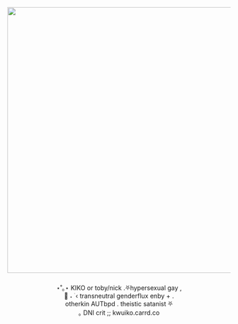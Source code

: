 <div align="center">
  <img height="15" src="https://media.discordapp.net/attachments/1149675345436479512/1208803694381105252/image.png?ex=65e49d2b&is=65d2282b&hm=f90b0e973bdece90116232ecb95a2959065526ff7c7dcb5e5ae809ea746aef37&=&format=webp&quality=lossless&width=1077&height=13"  />
</div>

###

<div align="center">
  <img height="600" src="https://media.discordapp.net/attachments/1149675345436479512/1209096503927504917/12312312.jpeg?ex=65e5adde&is=65d338de&hm=4b499b23bc370fd92f0ca58e96e768a8831f60a057790fd65c139c568bdbae54&=&format=webp&width=521&height=521"  />
</div>

###

<p align="center">⋆˚｡⋆ KIKO or toby/nick .⛧hypersexual gay , <br>🐾 ˖ ࣪ ‹ transneutral genderflux enby + .<br>  otherkin AUTbpd . theistic satanist ⛧<br>｡   DNI crit ;; kwuiko.carrd.co</p>

###

<div align="center">
  <img height="15" src="https://media.discordapp.net/attachments/1149675345436479512/1208803502885961778/image.png?ex=65e49cfd&is=65d227fd&hm=e6e008fe1a44313f47d75f7aff4b63f7fbf100f4dc7dd27a8c91d6b099d93e71&=&format=webp&quality=lossless&width=1077&height=12"  />
</div>

###
